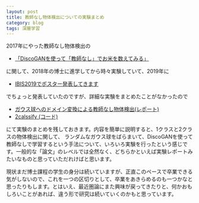 ```yaml
---
layout: post
title: 教師なし物体検出についての実験まとめ
category: blog
tags: 深層学習 
---
```



2017年にやった教師なし物体検出の
* [「DiscoGANを使って「教師なし」でお米を数えてみる」](https://qiita.com/samacoba/items/f04ed6a3a170fd97cef5)

に関して、2018年の博士に進学してから時々実験していて、2019年に

* [IBIS2019でポスター発表してきます](https://samacoba.github.io/20191119ibis/)

でちょっと発表していたのですが、詳細な実験をまとめたことがなかったので

* [ガウス球へのドメイン変換による教師なし物体検出(レポート)](https://github.com/samacoba/2classify/blob/main/docs/report.md)
* [2calssify (コード)](https://github.com/samacoba/2classify)

にて実験のまとめを残しておきます。内容を簡単に説明すると、1クラスと2クラスの物体検出に関して、
ランダムなガウス球をばらまいて、DiscoGANを使って教師なしで学習するという手法について、いろいろ実験を行ったという感じです。一般的な「論文」のレベルでは全然なく、どちらかといえば実験レポートみたいなものと思っていただれけばと思います。

現状まだ博士課程の学生の身分は続いていますが、正直このペースで卒業できる気がしないので、これを一つの区切りとして、卒業をあきらめるのも一つかなと思ったりもします。とはいえ、最近圏論にまた興味が戻ってきたりと、何かおもしろいことがあれば、違う形で研究は続いていくのかもと思っています。

